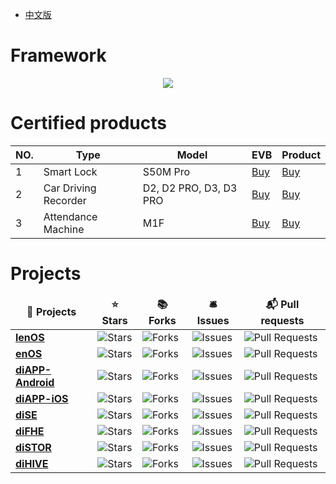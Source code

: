 * [中文版](./README_CN.md)

# Framework
<div align=center>
<img src="https://github.com/opendpcse/opendp/blob/main/Framework.png">
</div>

# Certified products
<div align=center>

| NO.     | Type     | Model     | EVB    | Product     |  
| -------- | -------- | -------- | -------- | -------- |  
| 1 | Smart Lock | S50M Pro | <a href="https://opendpcse.github.io/">Buy</a> | <a href="https://opendpcse.github.io/">Buy</a> |  
| 2 | Car Driving Recorder | D2, D2 PRO, D3, D3 PRO | <a href="https://opendpcse.github.io/">Buy</a> | <a href="https://opendpcse.github.io/">Buy</a> |  
| 3 | Attendance Machine | M1F | <a href="https://opendpcse.github.io/">Buy</a> | <a href="https://opendpcse.github.io/">Buy</a> |  

</div>

# Projects
<table align=center>
  <thead align=center>
    <tr border: none;>
      <td><b>🎁 Projects</b></td>
      <td><b>⭐ Stars</b></td>
      <td><b>📚 Forks</b></td>
      <td><b>🛎 Issues</b></td>
      <td><b>📬 Pull requests</b></td>
    </tr>
  </thead>
  <tbody>
  	  <tr>
      <td><a href="https://github.com/opendpcse/lenOS"><b>lenOS</b></a></td>
      <td><img alt="Stars" src="https://img.shields.io/github/stars/opendpcse/lenOS?style=flat-square&labelColor=343b41"/></td>
      <td><img alt="Forks" src="https://img.shields.io/github/forks/opendpcse/lenOS?style=flat-square&labelColor=343b41"/></td>
      <td><img alt="Issues" src="https://img.shields.io/github/issues/opendpcse/lenOS?style=flat-square&labelColor=343b41"/></td>
      <td><img alt="Pull Requests" src="https://img.shields.io/github/issues-pr/opendpcse/lenOS?style=flat-square&labelColor=343b41"/></td>
    </tr>
    <tr>
      <td><a href="https://github.com/opendpcse/enOS"><b>enOS</b></a></td>
      <td><img alt="Stars" src="https://img.shields.io/github/stars/opendpcse/enOS?style=flat-square&labelColor=343b41"/></td>
      <td><img alt="Forks" src="https://img.shields.io/github/forks/opendpcse/enOS?style=flat-square&labelColor=343b41"/></td>
      <td><img alt="Issues" src="https://img.shields.io/github/issues/opendpcse/enOS?style=flat-square&labelColor=343b41"/></td>
      <td><img alt="Pull Requests" src="https://img.shields.io/github/issues-pr/opendpcse/enOS?style=flat-square&labelColor=343b41"/></td>
    </tr>
    <tr>
      <td><a href="https://github.com/opendpcse/diAPP-Android"><b>diAPP-Android</b></a></td>
      <td><img alt="Stars" src="https://img.shields.io/github/stars/opendpcse/diAPP-Android?style=flat-square&labelColor=343b41"/></td>
      <td><img alt="Forks" src="https://img.shields.io/github/forks/opendpcse/diAPP-Android?style=flat-square&labelColor=343b41"/></td>
      <td><img alt="Issues" src="https://img.shields.io/github/issues/opendpcse/diAPP-Android?style=flat-square&labelColor=343b41"/></td>
      <td><img alt="Pull Requests" src="https://img.shields.io/github/issues-pr/opendpcse/diAPP-Android?style=flat-square&labelColor=343b41"/></td>
    </tr>
    <tr>
      <td><a href="https://github.com/opendpcse/diAPP-iOS"><b>diAPP-iOS</b></a></td>
      <td><img alt="Stars" src="https://img.shields.io/github/stars/opendpcse/diAPP-iOS?style=flat-square&labelColor=343b41"/></td>
      <td><img alt="Forks" src="https://img.shields.io/github/forks/opendpcse/diAPP-iOS?style=flat-square&labelColor=343b41"/></td>
      <td><img alt="Issues" src="https://img.shields.io/github/issues/opendpcse/diAPP-iOS?style=flat-square&labelColor=343b41"/></td>
      <td><img alt="Pull Requests" src="https://img.shields.io/github/issues-pr/opendpcse/diAPP-iOS?style=flat-square&labelColor=343b41"/></td>
    </tr>
    <tr>
      <td><a href="https://github.com/opendpcse/diSE"><b>diSE</b></a></td>
      <td><img alt="Stars" src="https://img.shields.io/github/stars/opendpcse/diSE?style=flat-square&labelColor=343b41"/></td>
      <td><img alt="Forks" src="https://img.shields.io/github/forks/opendpcse/diSE?style=flat-square&labelColor=343b41"/></td>
      <td><img alt="Issues" src="https://img.shields.io/github/issues/opendpcse/diSE?style=flat-square&labelColor=343b41"/></td>
      <td><img alt="Pull Requests" src="https://img.shields.io/github/issues-pr/opendpcse/diSE?style=flat-square&labelColor=343b41"/></td>
    </tr>
    <tr>
      <td><a href="https://github.com/opendpcse/diFHE"><b>diFHE</b></a></td>
      <td><img alt="Stars" src="https://img.shields.io/github/stars/opendpcse/diFHE?style=flat-square&labelColor=343b41"/></td>
      <td><img alt="Forks" src="https://img.shields.io/github/forks/opendpcse/diFHE?style=flat-square&labelColor=343b41"/></td>
      <td><img alt="Issues" src="https://img.shields.io/github/issues/opendpcse/diFHE?style=flat-square&labelColor=343b41"/></td>
      <td><img alt="Pull Requests" src="https://img.shields.io/github/issues-pr/opendpcse/diFHE?style=flat-square&labelColor=343b41"/></td>
    </tr>
    </tr>
       <tr>
      <td><a href="https://github.com/opendpcse/diSTOR"><b>diSTOR</b></a></td>
      <td><img alt="Stars" src="https://img.shields.io/github/stars/opendpcse/diSTOR?style=flat-square&labelColor=343b41"/></td>
      <td><img alt="Forks" src="https://img.shields.io/github/forks/opendpcse/diSTOR?style=flat-square&labelColor=343b41"/></td>
      <td><img alt="Issues" src="https://img.shields.io/github/issues/opendpcse/diSTOR?style=flat-square&labelColor=343b41"/></td>
      <td><img alt="Pull Requests" src="https://img.shields.io/github/issues-pr/opendpcse/diSTOR?style=flat-square&labelColor=343b41"/></td>
    </tr>
    <tr>
      <td><a href="https://github.com/opendpcse/diHIVE"><b>diHIVE</b></a></td>
      <td><img alt="Stars" src="https://img.shields.io/github/stars/opendpcse/diHIVE?style=flat-square&labelColor=343b41"/></td>
      <td><img alt="Forks" src="https://img.shields.io/github/forks/opendpcse/diHIVE?style=flat-square&labelColor=343b41"/></td>
      <td><img alt="Issues" src="https://img.shields.io/github/issues/opendpcse/diHIVE?style=flat-square&labelColor=343b41"/></td>
      <td><img alt="Pull Requests" src="https://img.shields.io/github/issues-pr/opendpcse/diHIVE?style=flat-square&labelColor=343b41"/></td>
    </tr>
  </tbody>
</table>
